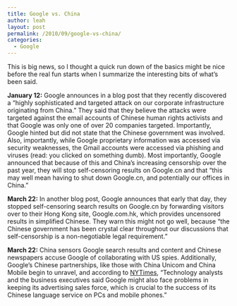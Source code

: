```yaml
---
title: Google vs. China
author: leah
layout: post
permalink: /2010/09/google-vs-china/
categories:
  - Google
---
```

This is big news, so I thought a quick run down of the basics might be nice before the real fun starts when I summarize the interesting bits of what’s been said.

**January 12:** Google announces in a blog post that they recently discovered a “highly sophisticated and targeted attack on our corporate infrastructure originating from China.” They said that they believe the attacks were targeted against the email accounts of Chinese human rights activists and that Google was only one of over 20 companies targeted. Importantly, Google hinted but did not state that the Chinese government was involved. Also, importantly, while Google proprietary information was accessed via security weaknesses, the Gmail accounts were accessed via phishing and viruses (read: you clicked on something dumb). Most importantly, Google announced that because of this and China’s increasing censorship over the past year, they will stop self-censoring results on Google.cn and that “this may well mean having to shut down Google.cn, and potentially our offices in China.”

**March 22:** In another blog post, Google announces that early that day, they stopped self-censoring search results on Google.cn by forwarding visitors over to their Hong Kong site, Google.com.hk, which provides uncensored results in simplified Chinese. They warn this might not go well, because “the Chinese government has been crystal clear throughout our discussions that self-censorship is a non-negotiable legal requirement.”

**March 22:** China sensors Google search results and content and Chinese newspapers accuse Google of collaborating with US spies. Additionally, Google’s Chinese partnerships, like those with China Unicom and China Mobile begin to unravel, and according to [ NYTimes][1], “Technology analysts and the business executives said Google might also face problems in keeping its advertising sales force, which is crucial to the success of its Chinese language service on PCs and mobile phones.”

 [1]: http://www.nytimes.com/2010/03/24/technology/24google.html?hp